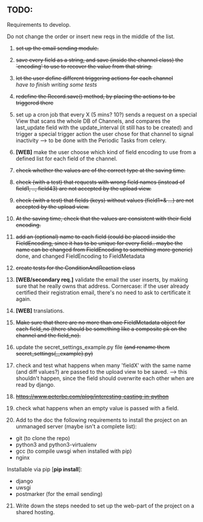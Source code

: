 TODO:
-----

Requirements to develop.

Do not change the order or insert new reqs in the middle of the list.

1. ~~set up the email sending module.~~

1. ~~save every field as a string, and save (inside the channel class) the `encoding' to use to recover the value from that string.~~

1. ~~let the user define different triggering actions for each channel~~ <br />
*have to finish writing some tests*

1. ~~redefine the Record.save() method, by placing the actions to be triggered there~~

5. set up a cron job that every X (5 mins? 10?) sends a request on a special View that scans the whole DB of Channels, and compares the last_update field with the update_interval (it still has to be created) and trigger a special trigger action the user chose for that channel to signal inactivity --> to be done with the Periodic Tasks from celery.

1. **[WEB]** make the user choose which kind of field encoding to use from a defined list for each field of the channel.

1. ~~check whether the values are of the correct type at the saving time.~~

1. ~~check (with a test) that requests with wrong field names (instead of field1, .., field43) are not accepted by the upload view.~~

1. ~~check (with a test) that fields (keys) without values (field1=& ...) are not accepted by the upload view.~~

10. ~~At the saving time, check that the values are consistent with their field encoding.~~

1. ~~add an (optional) name to each field (could be placed inside the FieldEncoding, since it has to be unique for every field.. maybe the name can be changed from FieldEncoding to something more generic)~~ done, and changed FieldEncoding to FieldMetadata

1. ~~create tests for the ConditionAndReaction class~~

1. **[WEB/secondary req.]** validate the email the user inserts, by making sure that he really owns that address.
Cornercase: if the user already certified their registration email, there's no need to ask to certificate it again.

1. **[WEB]** translations.

15. ~~Make sure that there are no more than one FieldMetadata object for each field_no (there should be something like a composite pk on the channel and the field_no).~~

1. update the secret_settings_example.py file ~~(and rename them secret_settings{,_example}.py)~~

1. check and test what happens when many 'fieldX' with the same name (and diff values?) are passed to the upload view to be saved. --> this shouldn't happen, since the field should overwrite each other when are read by django.

1. ~~https://www.peterbe.com/plog/interesting-casting-in-python~~

1. check what happens when an empty value is passed with a field.

20. Add to the doc the following requirements to install the project on an unmanaged server (maybe isn't a complete list):

  * git (to clone the repo)
  * python3 and python3-virtualenv
  * gcc (to compile uwsgi when installed with pip)
  * nginx

  Installable via pip [**pip install**]:
  * django
  * uwsgi
  * postmarker (for the email sending)

21. Write down the steps needed to set up the web-part of the project on a shared hosting.
